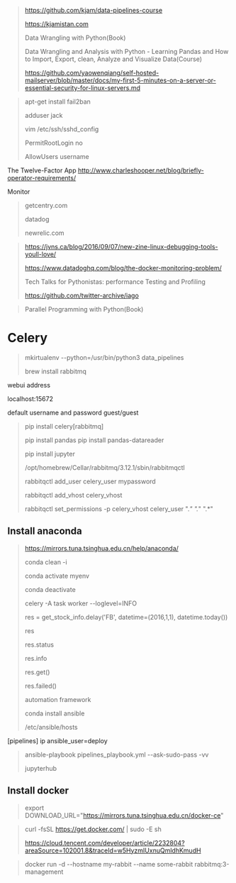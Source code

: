 > https://github.com/kjam/data-pipelines-course
> 
> https://kjamistan.com
> 
> Data Wrangling with Python(Book)
> 
> Data Wrangling and Analysis with Python - Learning Pandas and How to Import, Export, clean, Analyze and Visualize Data(Course)
> 
> https://github.com/yaowenqiang/self-hosted-mailserver/blob/master/docs/my-first-5-minutes-on-a-server-or-essential-security-for-linux-servers.md

> apt-get install fail2ban
> 
> adduser jack
> 
> vim /etc/ssh/sshd_config
> 
> PermitRootLogin no
> 
> AllowUsers username

The Twelve-Factor App
http://www.charleshooper.net/blog/briefly-operator-requirements/

Monitor

> getcentry.com
> 
> datadog
> 
> newrelic.com

> https://jvns.ca/blog/2016/09/07/new-zine-linux-debugging-tools-youll-love/
> 
> https://www.datadoghq.com/blog/the-docker-monitoring-problem/
> 
> Tech Talks for Pythonistas: performance Testing and Profiling 
> 
> https://github.com/twitter-archive/iago

> Parallel Programming with Python(Book)

# Celery

> mkirtualenv --python=/usr/bin/python3 data_pipelines
> 
> brew install rabbitmq
> 
> 

webui address

localhost:15672

default   username and password
guest/guest

> 
> pip install celery[rabbitmq]
> 
> pip install pandas
> pip install pandas-datareader
> 
> pip install jupyter
> 
> /opt/homebrew/Cellar/rabbitmq/3.12.1/sbin/rabbitmqctl
> 
> rabbitqctl add_user celery_user mypassword
> 
> rabbitqctl add_vhost celery_vhost
> 
> rabbitqctl set_permissions -p celery_vhost celery_user ".*" ".*" ".*"
> 
> 
## Install anaconda

> https://mirrors.tuna.tsinghua.edu.cn/help/anaconda/
> 
> 
> conda clean -i 
> 
> conda activate myenv
> 
> conda deactivate
> 
> celery -A task worker --loglevel=INFO
> 
> res = get_stock_info.delay('FB', datetime=(2016,1,1), datetime.today())
> 
> res
> 
> res.status
> 
> res.info
> 
> res.get()
> 
> res.failed()
> 
> 
> automation framework
> 
> conda install ansible
> 
> /etc/ansible/hosts
> 
> 
[pipelines]
ip ansible_user=deploy 


> ansible-playbook pipelines_playbook.yml --ask-sudo-pass -vv
> 
> jupyterhub
> 



## Install docker

> export DOWNLOAD_URL="https://mirrors.tuna.tsinghua.edu.cn/docker-ce"

> curl -fsSL https://get.docker.com/ | sudo -E sh
> 
> https://cloud.tencent.com/developer/article/2232804?areaSource=102001.8&traceId=w5HyzmIUxnuQmldhKmudH

> docker run -d --hostname my-rabbit --name some-rabbit rabbitmq:3-management

